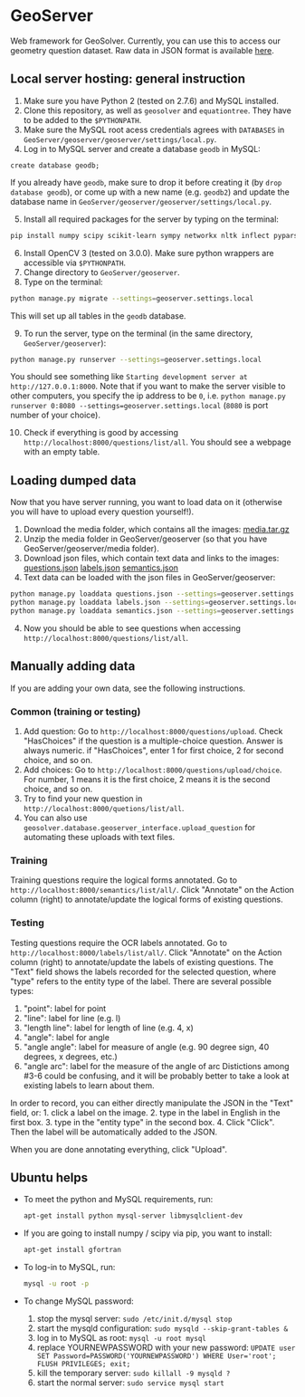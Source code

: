 # GeoServer
Web framework for GeoSolver. Currently, you can use this to access our geometry question dataset. 
Raw data in JSON format is available [here](seominjoon.github.io/geosolver).

## Local server hosting: general instruction
1. Make sure you have Python 2 (tested on 2.7.6) and MySQL installed.
2. Clone this repository, as well as `geosolver` and `equationtree`. They have to be added to the `$PYTHONPATH`. 
3. Make sure the MySQL root acess credentials agrees with `DATABASES` in `GeoServer/geoserver/geoserver/settings/local.py`.
4. Log in to MySQL server and create a database `geodb` in MySQL: 

  ```mysql
  create database geodb;
  ```
  
  If you already have `geodb`, make sure to drop it before creating it (by `drop database geodb`), or come up with a new name (e.g. `geodb2`) and update the database name in `GeoServer/geoserver/geoserver/settings/local.py`.
  
5. Install all required packages for the server by typing on the terminal: 
  
  ```bash
  pip install numpy scipy scikit-learn sympy networkx nltk inflect pyparsing matplotlib pydot2 mysql-python django django-picklefield jsonfield django-storages boto django-modeldict pillow unipath beautifulsoup4 requests
  ```
  
6. Install OpenCV 3 (tested on 3.0.0). Make sure python wrappers are accessible via `$PYTHONPATH`.
7. Change directory to `GeoServer/geoserver`. 
8. Type on the terminal: 
  ```bash
  python manage.py migrate --settings=geoserver.settings.local
  ```
  This will set up all tables in the `geodb` database.

9. To run the server, type on the terminal (in the same directory, `GeoServer/geoserver`): 
  ```bash
  python manage.py runserver --settings=geoserver.settings.local
  ```

  You should see something like `Starting development server at http://127.0.0.1:8000`.
  Note that if you want to make the server visible to other computers, you specify the ip address to be `0`, i.e. `python manage.py runserver 0:8080 --settings=geoserver.settings.local` (`8080` is port number of your choice).
  
10. Check if everything is good by accessing `http://localhost:8000/questions/list/all`. You should see a webpage with an empty table.

## Loading dumped data
Now that you have server running, you want to load data on it (otherwise you will have to upload every question yourself!).

1. Download the media folder, which contains all the images: [media.tar.gz](https://s3-us-west-2.amazonaws.com/geosolver-server/dump/68bd697ca57cdac1f2738a8d7e468fdccd7e5545/media.tar.gz)
2. Unzip the media folder in GeoServer/geoserver (so that you have GeoServer/geoserver/media folder).
3. Download json files, which contain text data and links to the images:
[questions.json](https://s3-us-west-2.amazonaws.com/geosolver-server/dump/68bd697ca57cdac1f2738a8d7e468fdccd7e5545/questions.json)
[labels.json](https://s3-us-west-2.amazonaws.com/geosolver-server/dump/68bd697ca57cdac1f2738a8d7e468fdccd7e5545/labels.json)
[semantics.json](https://s3-us-west-2.amazonaws.com/geosolver-server/dump/68bd697ca57cdac1f2738a8d7e468fdccd7e5545/semantics.json)
4. Text data can be loaded with the json files in GeoServer/geoserver:

  ```bash
  python manage.py loaddata questions.json --settings=geoserver.settings.local
  python manage.py loaddata labels.json --settings=geoserver.settings.local
  python manage.py loaddata semantics.json --settings=geoserver.settings.local
  ```
  
4. Now you should be able to see questions when accessing `http://localhost:8000/questions/list/all`.

## Manually adding data
If you are adding your own data, see the following instructions.

### Common (training or testing)
1. Add question: Go to `http://localhost:8000/questions/upload`. Check "HasChoices" if the question is a multiple-choice question. Answer is always numeric. if "HasChoices", enter 1 for first choice, 2 for second choice, and so on.
2. Add choices: Go to `http://localhost:8000/questions/upload/choice`. For number, 1 means it is the first choice, 2 means it is the second choice, and so on.
3. Try to find your new question in `http://localhost:8000/quetions/list/all`.
4. You can also use `geosolver.database.geoserver_interface.upload_question` for automating these uploads with text files.

### Training
Training questions require the logical forms annotated. Go to `http://localhost:8000/semantics/list/all/`. 
Click "Annotate" on the Action column (right) to annotate/update the logical forms of existing questions.

### Testing
Testing questions require the OCR labels annotated. Go to `http://localhost:8000/labels/list/all/`. 
Click "Annotate" on the Action column (right) to annotate/update the labels of existing questions. 
The "Text" field shows the labels recorded for the selected question, where "type" refers to the entity type of the label.
There are several possible types:

1. "point": label for point
2. "line": label for line (e.g. l)
3. "length line": label for length of line (e.g. 4, x)
4. "angle": label for angle
5. "angle angle": label for measure of angle (e.g. 90 degree sign, 40 degrees, x degrees, etc.)
6. "angle arc": label for the measure of the angle of arc
Distictions among #3-6 could be confusing, and it will be probably better to take a look at existing labels to learn about them.

In order to record, you can either directly manipulate the JSON in the "Text" field, or: 1. click a label on the image. 2. type in the label in English in the first box. 3. type in the "entity type" in the second box. 4. Click "Click". Then the label will be automatically added to the JSON. 

When you are done annotating everything, click "Upload".

## Ubuntu helps
* To meet the python and MySQL requirements, run:
  
  ```bash
  apt-get install python mysql-server libmysqlclient-dev
  ```
  
* If you are going to install numpy / scipy via pip, you want to install:
  
  ```bash
  apt-get install gfortran
  ```
  
* To log-in to MySQL, run:
  
  ```bash
  mysql -u root -p
  ```
  
* To change MySQL password:
  1. stop the mysql server: `sudo /etc/init.d/mysql stop`
  2. start the mysqld configuration: `sudo mysqld --skip-grant-tables &`
  3. log in to MySQL as root: `mysql -u root mysql`
  4. replace YOURNEWPASSWORD with your new password: `UPDATE user SET Password=PASSWORD('YOURNEWPASSWORD') WHERE User='root'; FLUSH PRIVILEGES; exit;`
  5. kill the temporary server: `sudo killall -9 mysqld ?`
  6. start the normal server: `sudo service mysql start`

